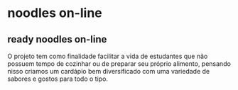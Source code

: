 # noodles on-line
## ready noodles on-line
O projeto tem como finalidade facilitar a vida de estudantes que não possuem tempo de cozinhar ou de preparar seu próprio alimento, pensando nisso criamos um cardápio bem diversificado com uma variedade de sabores e gostos para todo o tipo.

